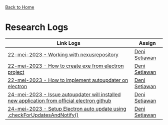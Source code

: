 [Back to Home](https://github.com/denitiawan/research-electron-react-boilerplate-autoupdater)

# Research Logs

| Link Logs | Assign |
|--|--|
|[22-mei-2023 - Working with nexusrepository ](https://github.com/denitiawan/research-electron-react-boilerplate-autoupdater/blob/main/research-logs/research-log-22052023-workingWithNexusRepository.md)|[Deni Setiawan](https://github.com/denitiawan)|
|[22-mei-2023 - How to create exe from electron project ](https://github.com/denitiawan/research-electron-react-boilerplate-autoupdater/blob/main/research-logs/research-log-22052023-howToCreateExe.md)|[Deni Setiawan](https://github.com/denitiawan)|
|[22-mei-2023 - How to implement autoupdater on electron](https://github.com/denitiawan/research-electron-react-boilerplate-autoupdater/blob/main/research-logs/research-log-22052023-howToImplementAutoupdaterOnElectron.md)|[Deni Setiawan](https://github.com/denitiawan)|
|[24-mei-2023 - Issue autoupdater will installed new application from official electron github](https://github.com/denitiawan/research-electron-react-boilerplate-autoupdater/blob/main/research-logs/research-log-24052023-issueAutoupdaterWillInstalledNewApplicationFromOfficialElectronGithub.md)|[Deni Setiawan](https://github.com/denitiawan)|
|[24-mei-2023 - Setup Electron auto update using .checkForUpdatesAndNotify()](https://github.com/denitiawan/research-electron-react-boilerplate-autoupdater/blob/main/research-logs/research-log-24052023-setupAutoUpdateUsingCheckForUpdatesAndNotify.md)|[Deni Setiawan](https://github.com/denitiawan)|






